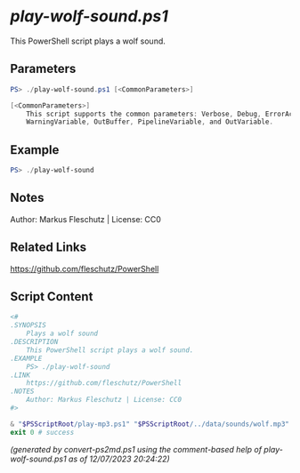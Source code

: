 *play-wolf-sound.ps1*
================

This PowerShell script plays a wolf sound.

Parameters
----------
```powershell
PS> ./play-wolf-sound.ps1 [<CommonParameters>]

[<CommonParameters>]
    This script supports the common parameters: Verbose, Debug, ErrorAction, ErrorVariable, WarningAction, 
    WarningVariable, OutBuffer, PipelineVariable, and OutVariable.
```

Example
-------
```powershell
PS> ./play-wolf-sound

```

Notes
-----
Author: Markus Fleschutz | License: CC0

Related Links
-------------
https://github.com/fleschutz/PowerShell

Script Content
--------------
```powershell
<#
.SYNOPSIS
	Plays a wolf sound
.DESCRIPTION
	This PowerShell script plays a wolf sound.
.EXAMPLE
	PS> ./play-wolf-sound
.LINK
	https://github.com/fleschutz/PowerShell
.NOTES
	Author: Markus Fleschutz | License: CC0
#>

& "$PSScriptRoot/play-mp3.ps1" "$PSScriptRoot/../data/sounds/wolf.mp3"
exit 0 # success
```

*(generated by convert-ps2md.ps1 using the comment-based help of play-wolf-sound.ps1 as of 12/07/2023 20:24:22)*
